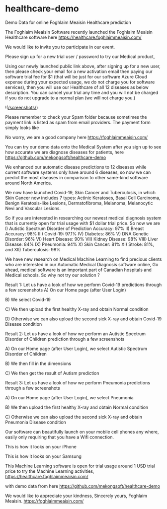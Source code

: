 # healthcare-demo
Demo Data for online Foghlaim Meaisin Healthcare prediction

The Foghlaim Meaisin Software recently launched the Foghlaim Meaisin Healthcare software here
https://healthcare.foghlaimmeaisin.com/

We would like to invite you to participate in our event.

Please sign up for a new trial user / password to try our Medical product,

Using our newly launched public link above, after signing up for a new user, then please check your email for a new activation email then paying our software trial fee for $1 (that will be just for our software Azure Cloud expense during your expected usage, we do not charge you for software services), then you will use our Healthcare of all 12 diseases as below description. You can cancel your trial any time and you will not be charged if you do not upgrade to a normal plan (we will not charge you.)

!([/screenshots/](https://github.com/mekongsoft/healthcare-demo/blob/main/screenshots/homepage.png))

Please remember to check your Spam folder because sometimes the payment link is listed as spam from email providers. The payment form simply looks like


No worry, we are a good company here
https://foghlaimmeaisin.com/

You can try our demo data onto the Medical System after you sign up to see how accurate we are diagnose diseases for patients, here
https://github.com/mekongsoft/healthcare-demo

We enhanced our automatic disease predictions to 12 diseases while current software systems only have around 6 diseases, so now we can predict the most diseases in comparison to other same-kind software around North America.

We now have launched Covid-19, Skin Cancer and Tuberculosis, in which Skin Cancer now includes 7 types: Actinic Keratoses, Basal Cell Carcinoma, Benign Keratosis-like Lesions, Dermatofibroma, Melanoma, Melanocytic Nevi and Vascular Lesions.

So if you are interested in researching our newest medical diagnosis system that is currently open for trial usage with $1 dollar trial price. So now we are 
I) Autistic Spectrum Disorder of Prediction Accuracy: 97%
II) Breast Accuracy: 98%
III) Covid-19: 97.1%
IV) Diabetes: 86%
V) DNA Genetic Disorder: 96%
VI) Heart Disease: 90%
VII) Kidney Disease: 98%
VIII) Liver Disease: 84%
IX) Pneumonia: 94%
X) Skin Cancer: 81%
XI) Stroke: 81%, and
XII) Tuberculosis: 98%

We have new research on Medical Machine Learning to find precious clients who are interested in our Automatic Medical Diagnosis software online, 
Go ahead, medical software is an important part of Canadian hospitals and Medical schools. So why not try our solution ?

Result 1:  Let us have a look of how we perform Covid-19 predictions through a few screenshots
A) On our Home page (after User Login)


B) We select Covid-19


C) We then upload the first healthy X-ray and obtain Normal condition


D) Otherwise we can also upload the second sick X-ray and obtain Covid-19 Disease condition


Result 2: Let us have a look of how we perform an Autistic Spectrum Disorder of Children prediction through a few screenshots
 

A) On our Home page (after User Login), we select Autistic Spectrum Disorder of Children


B) We then fill in the dimensions



C) We then get the result of Autism prediction


Result 3:  Let us have a look of how we perform Pneumonia predictions through a few screenshots
 

A) On our Home page (after User Login), we select Pneumonia


B) We then upload the first healthy X-ray and obtain Normal condition


C) Otherwise we can also upload the second sick X-ray and obtain Pneumonia Disease condition


Our software can beautifully launch on your mobile cell phones any where, easily only requiring that you have a Wifi connection.


This is how it looks on your iPhone


This is how it looks on your Samsung


This Machine Learning software is open for trial usage around 1 USD trial price to try the Machine Learning activities,
https://healthcare.foghlaimmeaisin.com/

with demo data from here
https://github.com/mekongsoft/healthcare-demo

We would like to appreciate your kindness,
Sincerely yours,
Foghlaim Meaisin.
https://foghlaimmeaisin.com/




